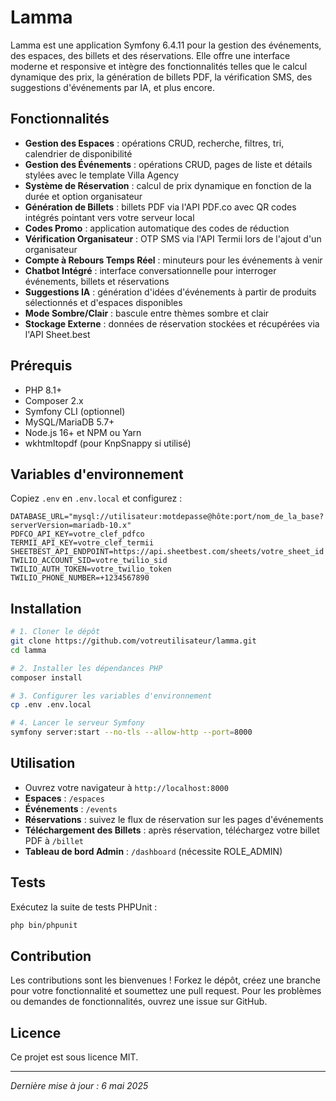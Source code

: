# Lamma

Lamma est une application Symfony 6.4.11 pour la gestion des événements, des espaces, des billets et des réservations. Elle offre une interface moderne et responsive et intègre des fonctionnalités telles que le calcul dynamique des prix, la génération de billets PDF, la vérification SMS, des suggestions d'événements par IA, et plus encore.

## Fonctionnalités

- **Gestion des Espaces** : opérations CRUD, recherche, filtres, tri, calendrier de disponibilité
- **Gestion des Événements** : opérations CRUD, pages de liste et détails stylées avec le template Villa Agency
- **Système de Réservation** : calcul de prix dynamique en fonction de la durée et option organisateur
- **Génération de Billets** : billets PDF via l'API PDF.co avec QR codes intégrés pointant vers votre serveur local
- **Codes Promo** : application automatique des codes de réduction
- **Vérification Organisateur** : OTP SMS via l'API Termii lors de l'ajout d'un organisateur
- **Compte à Rebours Temps Réel** : minuteurs pour les événements à venir
- **Chatbot Intégré** : interface conversationnelle pour interroger événements, billets et réservations
- **Suggestions IA** : génération d'idées d'événements à partir de produits sélectionnés et d'espaces disponibles
- **Mode Sombre/Clair** : bascule entre thèmes sombre et clair
- **Stockage Externe** : données de réservation stockées et récupérées via l'API Sheet.best

## Prérequis

- PHP 8.1+
- Composer 2.x
- Symfony CLI (optionnel)
- MySQL/MariaDB 5.7+
- Node.js 16+ et NPM ou Yarn
- wkhtmltopdf (pour KnpSnappy si utilisé)

## Variables d'environnement

Copiez `.env` en `.env.local` et configurez :

```dotenv
DATABASE_URL="mysql://utilisateur:motdepasse@hôte:port/nom_de_la_base?serverVersion=mariadb-10.x"
PDFCO_API_KEY=votre_clef_pdfco
TERMII_API_KEY=votre_clef_termii
SHEETBEST_API_ENDPOINT=https://api.sheetbest.com/sheets/votre_sheet_id
TWILIO_ACCOUNT_SID=votre_twilio_sid
TWILIO_AUTH_TOKEN=votre_twilio_token
TWILIO_PHONE_NUMBER=+1234567890
```

## Installation

```bash
# 1. Cloner le dépôt
git clone https://github.com/votreutilisateur/lamma.git
cd lamma

# 2. Installer les dépendances PHP
composer install

# 3. Configurer les variables d'environnement
cp .env .env.local

# 4. Lancer le serveur Symfony
symfony server:start --no-tls --allow-http --port=8000
```

## Utilisation

- Ouvrez votre navigateur à `http://localhost:8000`
- **Espaces** : `/espaces`
- **Événements** : `/events`
- **Réservations** : suivez le flux de réservation sur les pages d'événements
- **Téléchargement des Billets** : après réservation, téléchargez votre billet PDF à `/billet`
- **Tableau de bord Admin** : `/dashboard` (nécessite ROLE_ADMIN)

## Tests

Exécutez la suite de tests PHPUnit :

```bash
php bin/phpunit
```

## Contribution

Les contributions sont les bienvenues ! Forkez le dépôt, créez une branche pour votre fonctionnalité et soumettez une pull request. Pour les problèmes ou demandes de fonctionnalités, ouvrez une issue sur GitHub.

## Licence

Ce projet est sous licence MIT.

---
_Dernière mise à jour : 6 mai 2025_
